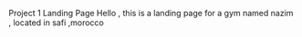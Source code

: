 Project 1 Landing Page
Hello , this is a landing page for a gym named nazim , located in safi ,morocco 

